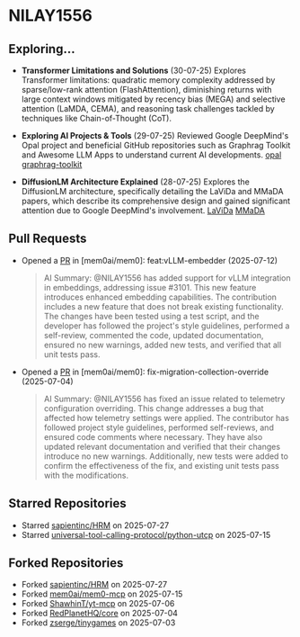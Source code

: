 # NILAY1556

## Exploring...
- **Transformer Limitations and Solutions** (30-07-25)
  Explores Transformer limitations: quadratic memory complexity addressed by sparse/low-rank attention (FlashAttention), diminishing returns with large context windows mitigated by recency bias (MEGA) and selective attention (LaMDA, CEMA), and reasoning task challenges tackled by techniques like Chain-of-Thought (CoT).

- **Exploring AI Projects & Tools** (29-07-25)
  Reviewed Google DeepMind's Opal project and beneficial GitHub repositories such as Graphrag Toolkit and Awesome LLM Apps to understand current AI developments.
  [opal](https://opal.withgoogle.com/)
  [graphrag-toolkit](https://github.com/awslabs/graphrag-toolkit)

- **DiffusionLM Architecture Explained** (28-07-25)
  Explores the DiffusionLM architecture, specifically detailing the LaViDa and MMaDA papers, which describe its comprehensive design and gained significant attention due to Google DeepMind's involvement.
  [LaViDa](https://arxiv.org/abs/2505.16839)
  [MMaDA](https://arxiv.org/abs/2505.15809)

## Pull Requests
- Opened a [PR](https://github.com/mem0ai/mem0/pull/3141) in [mem0ai/mem0]: feat:vLLM-embedder (2025-07-12)
  > AI Summary: @NILAY1556 has added support for vLLM integration in embeddings, addressing issue #3101. This new feature introduces enhanced embedding capabilities. The contribution includes a new feature that does not break existing functionality. The changes have been tested using a test script, and the developer has followed the project's style guidelines, performed a self-review, commented the code, updated documentation, ensured no new warnings, added new tests, and verified that all unit tests pass.

- Opened a [PR](https://github.com/mem0ai/mem0/pull/3100) in [mem0ai/mem0]: fix-migration-collection-override (2025-07-04)
  > AI Summary: @NILAY1556 has fixed an issue related to telemetry configuration overriding. This change addresses a bug that affected how telemetry settings were applied. The contributor has followed project style guidelines, performed self-reviews, and ensured code comments where necessary. They have also updated relevant documentation and verified that their changes introduce no new warnings. Additionally, new tests were added to confirm the effectiveness of the fix, and existing unit tests pass with the modifications.

## Starred Repositories
- Starred [sapientinc/HRM](https://github.com/sapientinc/HRM) on 2025-07-27
- Starred [universal-tool-calling-protocol/python-utcp](https://github.com/universal-tool-calling-protocol/python-utcp) on 2025-07-15

## Forked Repositories
- Forked [sapientinc/HRM](https://github.com/NILAY1556/HRM) on 2025-07-27
- Forked [mem0ai/mem0-mcp](https://github.com/NILAY1556/mem0-mcp) on 2025-07-15
- Forked [ShawhinT/yt-mcp](https://github.com/NILAY1556/yt-mcp) on 2025-07-06
- Forked [RedPlanetHQ/core](https://github.com/NILAY1556/core) on 2025-07-04
- Forked [zserge/tinygames](https://github.com/NILAY1556/tinygames-for-somepeople) on 2025-07-03

